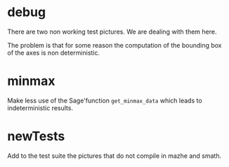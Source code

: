# debug

There are two non working test pictures. We are dealing with them here.

The problem is that for some reason the computation of the bounding box of the axes
is non deterministic.

# minmax

Make less use of the Sage'function `get_minmax_data` which leads to indeterministic results.

# newTests

Add to the test suite the pictures that do not compile in mazhe and smath.
